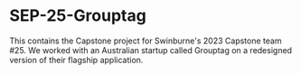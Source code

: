 # SEP-25-Grouptag
This contains the Capstone project for Swinburne's 2023 Capstone team #25. We worked with an Australian startup called Grouptag on a redesigned version of their flagship application.
